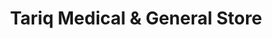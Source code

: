 ---
title: "Tariq Medical & General Store"
url: /karachi/tariq-medical-and-general-store/
shop: shop
---